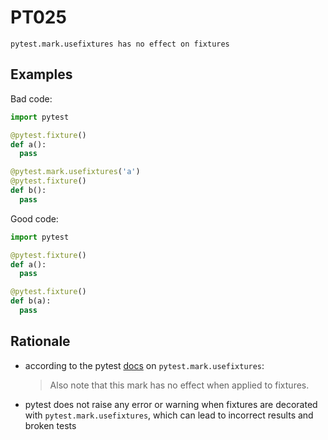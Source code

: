 # PT025

`pytest.mark.usefixtures has no effect on fixtures`

## Examples

Bad code:

```python
import pytest

@pytest.fixture()
def a():
  pass

@pytest.mark.usefixtures('a')
@pytest.fixture()
def b():
  pass
```

Good code:

```python
import pytest

@pytest.fixture()
def a():
  pass

@pytest.fixture()
def b(a):
  pass
```

## Rationale

* according to the pytest [docs](https://docs.pytest.org/en/6.2.x/reference.html#pytest-mark-usefixtures)
  on `pytest.mark.usefixtures`:
   > Also note that this mark has no effect when applied to fixtures.
* pytest does not raise any error or warning when fixtures are decorated with `pytest.mark.usefixtures`,
  which can lead to incorrect results and broken tests